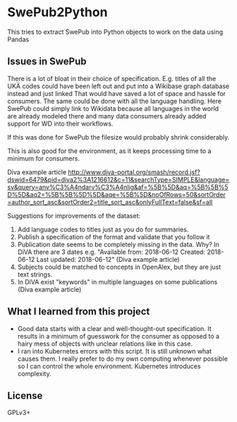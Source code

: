 # SwePub2Python

This tries to extract SwePub into Python objects to work on the data using Pandas

## Issues in SwePub

There is a lot of bloat in their choice of specification.
E.g. titles of all the UKÄ codes could have been left out
and put into a Wikibase graph database instead and just linked
That would have saved a lot of space and hassle for consumers. 
The same could be done with all the language handling. 
Here SwePub could simply link to Wikidata because all languages 
in the world are already modeled there and many data consumers 
already added support for WD into their workflows.

If this was done for SwePub the filesize would probably shrink considerably.

This is also good for the environment, as it keeps processing time to a minimum for consumers.

Diva example article http://www.diva-portal.org/smash/record.jsf?dswid=6479&pid=diva2%3A1216612&c=11&searchType=SIMPLE&language=sv&query=anv%C3%A4ndarv%C3%A4nlig&af=%5B%5D&aq=%5B%5B%5D%5D&aq2=%5B%5B%5D%5D&aqe=%5B%5D&noOfRows=50&sortOrder=author_sort_asc&sortOrder2=title_sort_asc&onlyFullText=false&sf=all

Suggestions for improvements of the dataset:
1) Add language codes to titles just as you do for summaries.
2) Publish a specification of the format and validate that you follow it
3) Publication date seems to be completely missing in the data. Why? In DiVA there are 3 dates e.g. "Available from: 2018-06-12 Created: 2018-06-12 Last updated: 2018-06-12" (Diva example article)
4) Subjects could be matched to concepts in OpenAlex, but they are just text strings.
5) In DiVA exist "keywords" in multiple languages on some publications (Diva example article)

## What I learned from this project
* Good data starts with a clear and well-thought-out specification. 
  It results in a minimum of guesswork for the consumer as opposed to 
  a hairy mess of objects with unclear relations like in this case.
* I ran into Kubernetes errors with this script. It is still unknown
  what causes them. I really prefer to do my own computing whenever 
  possible so I can control the whole environment. Kubernetes introduces
  complexity.

## License 
GPLv3+